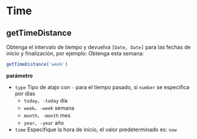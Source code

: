 # Time

## getTimeDistance

Obtenga el intervalo de tiempo y devuelva `[Date, Date]` para las fechas de inicio y finalización, por ejemplo: Obtenga esta semana:

```ts
getTimeDistance('week')
```

**parámetro**

- `type` Tipo de atajo con `-` para el tiempo pasado, si `number` se especifica por días
  - `today`、`-today` día
  - `week`、`-week` semana
  - `month`、`-month` mes
  - `year`、`-year` año
- `time` Especifique la hora de inicio, el valor predeterminado es: `now`
